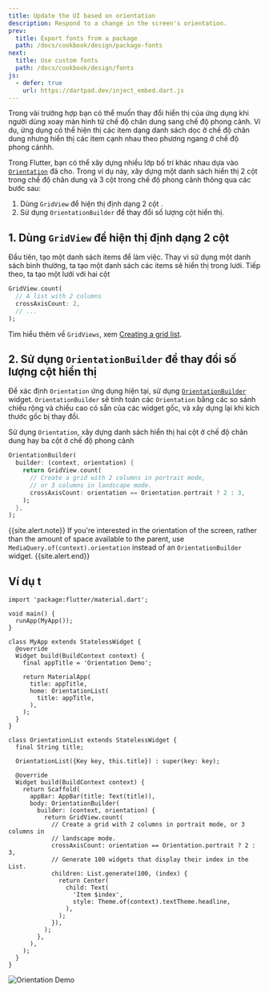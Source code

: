 ```yaml
---
title: Update the UI based on orientation
description: Respond to a change in the screen's orientation.
prev:
  title: Export fonts from a package
  path: /docs/cookbook/design/package-fonts
next:
  title: Use custom fonts
  path: /docs/cookbook/design/fonts
js:
  - defer: true
    url: https://dartpad.dev/inject_embed.dart.js
---
```


Trong vài trường hợp bạn có thể muốn thay đổi hiển thị của ứng dụng khi người dùng xoay màn hình từ chế độ chân dung sang chế độ phong cảnh. Ví dụ, ứng dụng có thể hiện thị các item dạng danh sách dọc ở chế độ chân dung nhưng hiển thị các item cạnh nhau theo phương ngang ở chế độ phong cảnhh.

Trong Flutter, bạn có thể xây dựng nhiều lớp bố trí khác nhau dựa vào [`Orientation`][] đã cho.
Trong ví dụ này, xây dựng một danh sách hiển thị 2 cột trong chế độ chân dung và 3 cột trong chế độ phong cảnh thông qua các bước sau:

  1. Dùng `GridView` để hiện thị định dạng 2 cột .
  2. Sử dụng `OrientationBuilder` để thay đổi số lượng cột hiển thị.

## 1. Dùng `GridView` để hiện thị định dạng 2 cột

Đầu tiên, tạo một danh sách items để làm việc. Thay vì sử dụng một danh sách bình thường, ta tạo một danh sách các items sẽ hiển thị trong lưới. Tiếp theo, ta tạo một lưới với hai cột

<!-- skip -->
```dart
GridView.count(
  // A list with 2 columns
  crossAxisCount: 2,
  // ...
);
```

Tìm hiểu thêm về `GridViews`, xem [Creating a grid list][].

## 2. Sử dụng `OrientationBuilder` để thay đổi số lượng cột hiển thị

Để xác định `Orientation`  ứng dụng hiện tại, sử dụng
[`OrientationBuilder`][] widget.
 `OrientationBuilder` sẽ tính toán các `Orientation` bằng các so sánh chiều rộng và chiều cao có sẵn của các widget gốc, và xây dựng lại khi kích thước gốc bị thay đổi.

Sử dụng `Orientation`, xây dựng danh sách hiển thị hai cột ở chế độ chân dung hay ba cột ở chế độ phong cảnh

<!-- skip -->
```dart
OrientationBuilder(
  builder: (context, orientation) {
    return GridView.count(
      // Create a grid with 2 columns in portrait mode,
      // or 3 columns in landscape mode.
      crossAxisCount: orientation == Orientation.portrait ? 2 : 3,
    );
  },
);
```

{{site.alert.note}}
  If you're interested in the orientation of the screen,
  rather than the amount of space available to the parent,
  use `MediaQuery.of(context).orientation` instead of an
  `OrientationBuilder` widget.
{{site.alert.end}}

## Ví dụ t

```run-dartpad:theme-light:mode-flutter:run-true:width-100%:height-500px:split-60:ga_id-interactive_example
import 'package:flutter/material.dart';

void main() {
  runApp(MyApp());
}

class MyApp extends StatelessWidget {
  @override
  Widget build(BuildContext context) {
    final appTitle = 'Orientation Demo';

    return MaterialApp(
      title: appTitle,
      home: OrientationList(
        title: appTitle,
      ),
    );
  }
}

class OrientationList extends StatelessWidget {
  final String title;

  OrientationList({Key key, this.title}) : super(key: key);

  @override
  Widget build(BuildContext context) {
    return Scaffold(
      appBar: AppBar(title: Text(title)),
      body: OrientationBuilder(
        builder: (context, orientation) {
          return GridView.count(
            // Create a grid with 2 columns in portrait mode, or 3 columns in
            // landscape mode.
            crossAxisCount: orientation == Orientation.portrait ? 2 : 3,
            // Generate 100 widgets that display their index in the List.
            children: List.generate(100, (index) {
              return Center(
                child: Text(
                  'Item $index',
                  style: Theme.of(context).textTheme.headline,
                ),
              );
            }),
          );
        },
      ),
    );
  }
}
```

<noscript>
  <img src="/images/cookbook/orientation.gif" alt="Orientation Demo" class="site-mobile-screenshot" />
</noscript>


[Creating a grid list]: /docs/cookbook/lists/grid-lists
[`Orientation`]: {{site.api}}/flutter/widgets/Orientation-class.html
[`OrientationBuilder`]: {{site.api}}/flutter/widgets/OrientationBuilder-class.html
